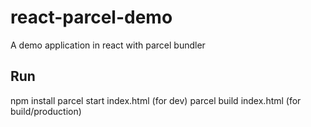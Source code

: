 # react-parcel-demo
A demo application in react with parcel bundler

## Run
npm install
parcel start index.html (for dev)
parcel build index.html  (for build/production)
```
